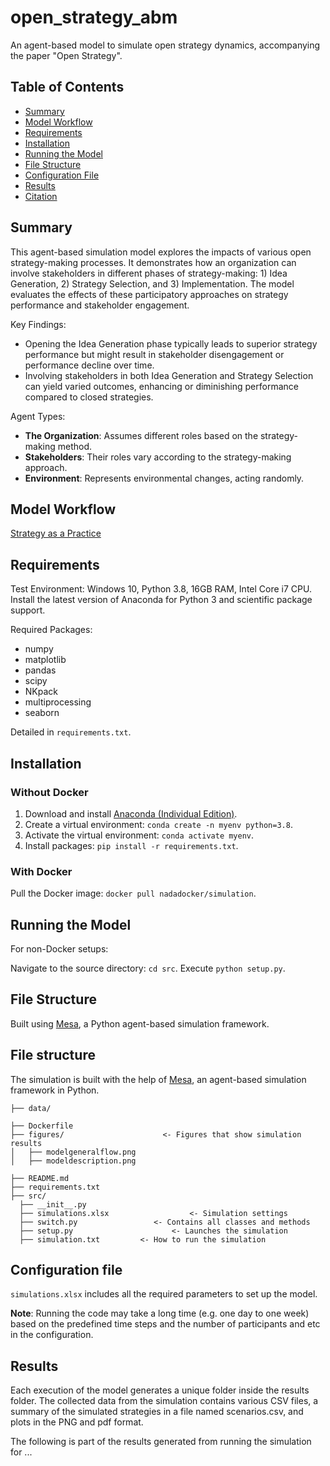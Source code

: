 # open_strategy_abm
An agent-based model to simulate open strategy dynamics, accompanying the paper "Open Strategy".

## Table of Contents

- [Summary](#summary)
- [Model Workflow](#model-workflow)
- [Requirements](#requirements)
- [Installation](#installation)
- [Running the Model](#running-the-model)
- [File Structure](#file-structure)
- [Configuration File](#configuration-file)
- [Results](#results)
- [Citation](#citation)

## Summary
This agent-based simulation model explores the impacts of various open strategy-making processes. It demonstrates how an organization can involve stakeholders in different phases of strategy-making: 1) Idea Generation, 2) Strategy Selection, and 3) Implementation. The model evaluates the effects of these participatory approaches on strategy performance and stakeholder engagement.

Key Findings:
- Opening the Idea Generation phase typically leads to superior strategy performance but might result in stakeholder disengagement or performance decline over time.
- Involving stakeholders in both Idea Generation and Strategy Selection can yield varied outcomes, enhancing or diminishing performance compared to closed strategies.

Agent Types:
- **The Organization**: Assumes different roles based on the strategy-making method.
- **Stakeholders**: Their roles vary according to the strategy-making approach.
- **Environment**: Represents environmental changes, acting randomly.

## Model Workflow
[Strategy as a Practice](https://github.com/alibanihashemi/open_strategy_abm/issues/2#issue-2069931794) 

## Requirements
Test Environment: Windows 10, Python 3.8, 16GB RAM, Intel Core i7 CPU. Install the latest version of Anaconda for Python 3 and scientific package support.

Required Packages:
- numpy
- matplotlib
- pandas
- scipy
- NKpack
- multiprocessing
- seaborn

Detailed in `requirements.txt`.

## Installation

### Without Docker
1. Download and install [Anaconda (Individual Edition)](https://www.anaconda.com/products/individual-d).
2. Create a virtual environment: `conda create -n myenv python=3.8`.
3. Activate the virtual environment: `conda activate myenv`.
4. Install packages: `pip install -r requirements.txt`.

### With Docker
Pull the Docker image: `docker pull nadadocker/simulation`.

## Running the Model
For non-Docker setups:

Navigate to the source directory: `cd src`.
Execute `python setup.py`.

## File Structure
Built using [Mesa](https://github.com/projectmesa/mesa), a Python agent-based simulation framework.




## File structure
The simulation is built with the help of [Mesa](https://github.com/projectmesa/mesa), an agent-based simulation framework in Python.
```
├── data/

├── Dockerfile
├── figures/                      <- Figures that show simulation results
│   ├── modelgeneralflow.png
│   ├── modeldescription.png

├── README.md
├── requirements.txt
├── src/
  ├── __init__.py
  ├── simulations.xlsx                  <- Simulation settings
  ├── switch.py                 <- Contains all classes and methods
  ├── setup.py                      <- Launches the simulation
  ├── simulation.txt         <- How to run the simulation
```


## Configuration file
`simulations.xlsx` includes all the required parameters to set up the model.


**Note**: Running the code may take a long time (e.g. one day to one week) based on the predefined time steps and the number of participants and etc in the configuration. 


## Results
Each execution of the model generates a unique folder inside the results folder. The collected data from the simulation contains various CSV files, a summary of the simulated strategies in a file named scenarios.csv, and plots in the PNG and pdf format.


The following is part of the results generated from running the simulation for ...



